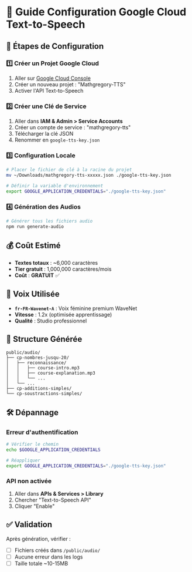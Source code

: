 # 🎵 Guide Configuration Google Cloud Text-to-Speech

## 🚀 **Étapes de Configuration**

### **1️⃣ Créer un Projet Google Cloud**
1. Aller sur [Google Cloud Console](https://console.cloud.google.com)
2. Créer un nouveau projet : "Mathgregory-TTS"
3. Activer l'API Text-to-Speech

### **2️⃣ Créer une Clé de Service**
1. Aller dans **IAM & Admin > Service Accounts**
2. Créer un compte de service : "mathgregory-tts"
3. Télécharger la clé JSON
4. Renommer en `google-tts-key.json`

### **3️⃣ Configuration Locale**
```bash
# Placer le fichier de clé à la racine du projet
mv ~/Downloads/mathgregory-tts-xxxxx.json ./google-tts-key.json

# Définir la variable d'environnement
export GOOGLE_APPLICATION_CREDENTIALS="./google-tts-key.json"
```

### **4️⃣ Génération des Audios**
```bash
# Générer tous les fichiers audio
npm run generate-audio
```

## 💰 **Coût Estimé**
- **Textes totaux** : ~6,000 caractères
- **Tier gratuit** : 1,000,000 caractères/mois
- **Coût** : **GRATUIT** ✅

## 🎯 **Voix Utilisée**
- **`fr-FR-Wavenet-A`** : Voix féminine premium WaveNet
- **Vitesse** : 1.2x (optimisée apprentissage)
- **Qualité** : Studio professionnel

## 📁 **Structure Générée**
```
public/audio/
├── cp-nombres-jusqu-20/
│   ├── reconnaissance/
│   │   ├── course-intro.mp3
│   │   ├── course-explanation.mp3
│   │   └── ...
│   └── ...
├── cp-additions-simples/
└── cp-soustractions-simples/
```

## 🛠️ **Dépannage**

### Erreur d'authentification
```bash
# Vérifier le chemin
echo $GOOGLE_APPLICATION_CREDENTIALS

# Réappliquer
export GOOGLE_APPLICATION_CREDENTIALS="./google-tts-key.json"
```

### API non activée
1. Aller dans **APIs & Services > Library**
2. Chercher "Text-to-Speech API"
3. Cliquer "Enable"

## ✅ **Validation**
Après génération, vérifier :
- [ ] Fichiers créés dans `/public/audio/`
- [ ] Aucune erreur dans les logs
- [ ] Taille totale ~10-15MB 